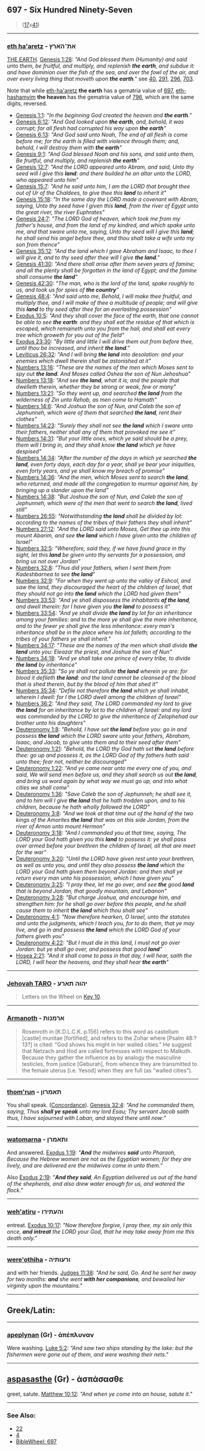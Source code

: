 ## 697 - Six Hundred Ninety-Seven
> ([17](17)x[41](41))

---

### [eth ha'aretz](/keys/ATh-HARTz) - את־הארץ
[THE EARTH](/keys/HARTz). [Genesis 1:28](http://biblehub.com/genesis/1-28.htm): *"And God blessed them (Humanity) and said unto them, be fruitful, and multiply, and replenish **the earth**, and subdue it: and have dominion over the fish of the sea, and over the fowl of the air, and over every living thing that moveth upon **the earth**."* see [40](40), [291](291), [296](296), [703](703).

Note that while [eth-ha'aretz](/keys/ATh-HARTz) **the earth** has a gematria value of [697](697), [eth-hashamyim](/keys/ATh-HShMIM) **the heaven** has the gematria value of [796](796), which are the same digits, reversed.

- [Genesis 1:1](http://biblehub.com/genesis/1-1.htm): *"In the beginning God created the heaven and **the earth**."*
- [Genesis 6:12](https://biblehub.com/genesis/6-12.htm): *"And God looked upon **the earth**, and, behold, it was corrupt; for all flesh had corrupted his way upon **the earth**"*
- [Genesis 6:13](https://biblehub.com/genesis/6-13.htm): *"And God said unto Noah, The end of all flesh is come before me; for the earth is filled with violence through them; and, behold, I will destroy them with **the earth**"*
- [Genesis 9:1](https://biblehub.com/genesis/9-1.htm): *"And God blessed Noah and his sons, and said unto them, Be fruitful, and multiply, and replenish **the earth**"*
- [Genesis 12:7](https://biblehub.com/genesis/12-7.htm): *"And the LORD appeared unto Abram, and said, Unto thy seed will I give this **land**: and there builded he an altar unto the LORD, who appeared unto him"*
- [Genesis 15:7](https://biblehub.com/genesis/15-7.htm): *"And he said unto him, I am the LORD that brought thee out of Ur of the Chaldees, to give thee this **land** to inherit it"*
- [Genesis 15:18](https://biblehub.com/genesis/15-18.htm): *"In the same day the LORD made a covenant with Abram, saying, Unto thy seed have I given this **land**, from the river of Egypt unto the great river, the river Euphrates"*
- [Genesis 24:7](https://biblehub.com/genesis/24-7.htm): *"The LORD God of heaven, which took me from my father's house, and from the land of my kindred, and which spake unto me, and that sware unto me, saying, Unto thy seed will I give this **land**; he shall send his angel before thee, and thou shalt take a wife unto my son from thence"*
- [Genesis 35:12](https://biblehub.com/genesis/35-12.htm): *"And the land which I gave Abraham and Isaac, to thee I will give it, and to thy seed after thee will I give **the land**."*
- [Genesis 41:30](https://biblehub.com/genesis/41-30.htm): *"And there shall arise after them seven years of famine; and all the plenty shall be forgotten in the land of Egypt; and the famine shall consume **the land**"*
- [Genesis 42:30](https://biblehub.com/genesis/42-30.htm): *"The man, who is the lord of the land, spake roughly to us, and took us for spies of **the country**"*
- [Genesis 48:4](https://biblehub.com/genesis/48-4.htm): *"And said unto me, Behold, I will make thee fruitful, and multiply thee, and I will make of thee a multitude of people; and will give this **land** to thy seed after thee for an everlasting possession"*
- [Exodus 10:5](https://biblehub.com/exodus/10-5.htm): *"And they shall cover the face of the earth, that one cannot be able to see **the earth**: and they shall eat the residue of that which is escaped, which remaineth unto you from the hail, and shall eat every tree which groweth for you out of the field"*
- [Exodus 23:30](https://biblehub.com/exodus/23-30.htm): *"By little and little I will drive them out from before thee, until thou be increased, and inherit **the land**."*
- [Leviticus 26:32](https://biblehub.com/leviticus/26-32.htm): *"And I will bring **the land** into desolation: and your enemies which dwell therein shall be astonished at it"*
- [Numbers 13:16](https://biblehub.com/numbers/13-16.htm): *"These are the names of the men which Moses sent to spy out **the land**. And Moses called Oshea the son of Nun Jehoshua"*
- [Numbers 13:18](https://biblehub.com/numbers/13-18.htm): *"And see **the land**, what it is; and the people that dwelleth therein, whether they be strong or weak, few or many"*
- [Numbers 13:21](https://biblehub.com/numbers/13-21.htm): *"So they went up, and searched **the land** from the wilderness of Zin unto Rehob, as men come to Hamath"*
- [Numbers 14:6](https://biblehub.com/numbers/14-6.htm): *"And Joshua the son of Nun, and Caleb the son of Jephunneh, which were of them that searched **the land**, rent their clothes"*
- [Numbers 14:23](https://biblehub.com/numbers/14-23.htm): *"Surely they shall not see **the land** which I sware unto their fathers, neither shall any of them that provoked me see it"*
- [Numbers 14:31](https://biblehub.com/numbers/14-31.htm): *"But your little ones, which ye said should be a prey, them will I bring in, and they shall know **the land** which ye have despised"*
- [Numbers 14:34](https://biblehub.com/numbers/14-34.htm): *"After the number of the days in which ye searched **the land**, even forty days, each day for a year, shall ye bear your iniquities, even forty years, and ye shall know my breach of promise"*
- [Numbers 14:36](https://biblehub.com/numbers/14-36.htm): *"And the men, which Moses sent to search **the land**, who returned, and made all the congregation to murmur against him, by bringing up a slander upon the land"*
- [Numbers 14:38](https://biblehub.com/numbers/14-38.htm): *"But Joshua the son of Nun, and Caleb the son of Jephunneh, which were of the men that went to search **the land**, lived still"*
- [Numbers 26:55](https://biblehub.com/numbers/26-55.htm): *"Notwithstanding **the land** shall be divided by lot: according to the names of the tribes of their fathers they shall inherit"*
- [Numbers 27:12](https://biblehub.com/numbers/27-12.htm): *"And the LORD said unto Moses, Get thee up into this mount Abarim, and see **the land** which I have given unto the children of Israel"*
- [Numbers 32:5](https://biblehub.com/numbers/32-5.htm): *"Wherefore, said they, if we have found grace in thy sight, let this **land** be given unto thy servants for a possession, and bring us not over Jordan"*
- [Numbers 32:8](https://biblehub.com/numbers/32-8.htm): *"Thus did your fathers, when I sent them from Kadeshbarnea to see **the land**"*
- [Numbers 32:9](https://biblehub.com/numbers/32-9.htm): *"For when they went up unto the valley of Eshcol, and saw the land, they discouraged the heart of the children of Israel, that they should not go into **the land** which the LORD had given them"*
- [Numbers 33:53](https://biblehub.com/numbers/33-53.htm): *"And ye shall dispossess the inhabitants **of the land**, and dwell therein: for I have given you **the land** to possess it"*
- [Numbers 33:54](https://biblehub.com/numbers/33-54.htm): *"And ye shall divide **the land** by lot for an inheritance among your families: and to the more ye shall give the more inheritance, and to the fewer ye shall give the less inheritance: every man's inheritance shall be in the place where his lot falleth; according to the tribes of your fathers ye shall inherit."*
- [Numbers 34:17](https://biblehub.com/numbers/34-17.htm): *"These are the names of the men which shall divide **the land** unto you: Eleazar the priest, and Joshua the son of Nun"*
- [Numbers 34:18](https://biblehub.com/numbers/34-18.htm): *"And ye shall take one prince of every tribe, to divide **the land** by inheritance"*
- [Numbers 35:33](https://biblehub.com/numbers/35-33.htm): *"So ye shall not pollute **the land** wherein ye are: for blood it defileth **the land**: and the land cannot be cleansed of the blood that is shed therein, but by the blood of him that shed it"*
- [Numbers 35:34](https://biblehub.com/numbers/35-34.htm): *"Defile not therefore **the land** which ye shall inhabit, wherein I dwell: for I the LORD dwell among the children of Israel"*
- [Numbers 36:2](https://biblehub.com/numbers/36-2.htm): *"And they said, The LORD commanded my lord to give **the land** for an inheritance by lot to the children of Israel: and my lord was commanded by the LORD to give the inheritance of Zelophehad our brother unto his daughters"*
- [Deuteronomy 1:8](https://biblehub.com/deuteronomy/1-8.htm): *"Behold, I have set **the land** before you: go in and possess **the land** which the LORD sware unto your fathers, Abraham, Isaac, and Jacob, to give unto them and to their seed after them"*
- [Deuteronomy 1:21](https://biblehub.com/deuteronomy/1-21.htm): *"Behold, the LORD thy God hath set **the land** before thee: go up and possess it, as the LORD God of thy fathers hath said unto thee; fear not, neither be discouraged"*
- [Deuteronomy 1:22](https://biblehub.com/deuteronomy/1-22.htm): *"And ye came near unto me every one of you, and said, We will send men before us, and they shall search us out **the land**, and bring us word again by what way we must go up, and into what cities we shall come"*
- [Deuteronomy 1:36](https://biblehub.com/deuteronomy/1-36.htm): *"Save Caleb the son of Jephunneh; he shall see it, and to him will I give **the land** that he hath trodden upon, and to his children, because he hath wholly followed the LORD"*
- [Deuteronomy 3:8](https://biblehub.com/deuteronomy/3-8.htm): *"And we took at that time out of the hand of the two kings of the Amorites **the land** that was on this side Jordan, from the river of Arnon unto mount Hermon"*
- [Deuteronomy 3:18](https://biblehub.com/deuteronomy/3-18.htm): *"And I commanded you at that time, saying, The LORD your God hath given you this **land** to possess it: ye shall pass over armed before your brethren the children of Israel, all that are meet for the war"*
- [Deuteronomy 3:20](https://biblehub.com/deuteronomy/3-20.htm): *"Until the LORD have given rest unto your brethren, as well as unto you, and until they also possess **the land** which the LORD your God hath given them beyond Jordan: and then shall ye return every man unto his possession, which I have given you"*
- [Deuteronomy 3:25](https://biblehub.com/deuteronomy/3-25.htm): *"I pray thee, let me go over, and see **the** good **land** that is beyond Jordan, that goodly mountain, and Lebanon"*
- [Deuteronomy 3:28](https://biblehub.com/deuteronomy/3-28.htm): *"But charge Joshua, and encourage him, and strengthen him: for he shall go over before this people, and he shall cause them to inherit **the land** which thou shalt see"*
- [Deuteronomy 4:1](https://biblehub.com/deuteronomy/4-1.htm): *"Now therefore hearken, O Israel, unto the statutes and unto the judgments, which I teach you, for to do them, that ye may live, and go in and possess **the land** which the LORD God of your fathers giveth you"*
- [Deuteronomy 4:22](https://biblehub.com/deuteronomy/4-22.htm): *"But I must die in this land, I must not go over Jordan: but ye shall go over, and possess that good **land**"*
- [Hosea 2:21](https://biblehub.com/hosea/2-21.htm): *"And it shall come to pass in that day, I will hear, saith the LORD, I will hear the heavens, and they shall hear **the earth**"*

---

### [Jehovah TARO](/keys/IHVH.ThARO) - יהוה תארע
> Letters on the Wheel on [Key 10](/keys/K).

---

### [Armanoth](/keys/ARMNVTh) - ארמנות
> Rosenroth in [K.D.L.C.K. p.156] refers to this word as castellum [castle] munitae [fortified], and refers to the Zohar where [Psalm 48:?13?] is cited: "God shows his might in her walled cities." He suggest that Netzach and Hod are called fortresses with respect to Malkuth. Because they gather the influence as by analogy the masculine testicles, from justice [Geburah], from whence they are transmitted to the female uterus [i.e. Yesod] when they are full (as "walled cities").

---

### [thom'run](/keys/ThAMRVN) - תאמרון
You shall speak. ([Concordance](https://biblehub.com/hebrew/tomrun_559.htm)). [Genesis 32:4](https://biblehub.com/genesis/32-4.htm): *"And he commanded them, saying, Thus **shall ye speak** unto my lord Esau; Thy servant Jacob saith thus, I have sojourned with Laban, and stayed there until now:"*

---

### [watomarna](/keys/VThAMRN) - ותאמרן
And answered. [Exodus 1:19](https://biblehub.com/exodus/1-19.htm): *"**And** the midwives **said** unto Pharaoh, Because the Hebrew women are not as the Egyptian women; for they are lively, and are delivered ere the midwives come in unto them."*

Also [Exodus 2:19](https://biblehub.com/exodus/2-19.htm): *"**And they said**, An Egyptian delivered us out of the hand of the shepherds, and also drew water enough for us, and watered the flock."*

---

### [weh'atiru](/keys/VHOThIRV) - והעתירו
entreat. [Exodus 10:17](https://biblehub.com/exodus/10-17.htm): *"Now therefore forgive, I pray thee, my sin only this once, **and intreat** the LORD your God, that he may take away from me this death only."*

---

### [were'othiha](/keys/VROVThIH) - ורעותיה
and with her friends. [Judges 11:38](https://biblehub.com/judges/11-38.htm): *"And he said, Go. And he sent her away for two months: **and** she went **with her companions**, and bewailed her virginity upon the mountains."*

---

## Greek/Latin:

---

### [apeplynan](/greek?word=apeplunan) (Gr) - ἀπέπλυναν
Were washing. [Luke 5:2](https://biblehub.com/luke/5-2.htm): *"And saw two ships standing by the lake: but the fishermen were gone out of them, and were washing their nets."*

---

## [aspasasthe](/greek?word=aspasasthe) (Gr) - ἀσπάσασθε
greet, salute. [Matthew 10:12](https://biblehub.com/matthew/10-12.htm): *"And when ye come into an house, salute it."*

---

### See Also:

- [22](22)
- [4](4)
- [BibleWheel: 697](https://www.biblewheel.com/GR/GR_Database.php?SearchBy_Gematria=697)
